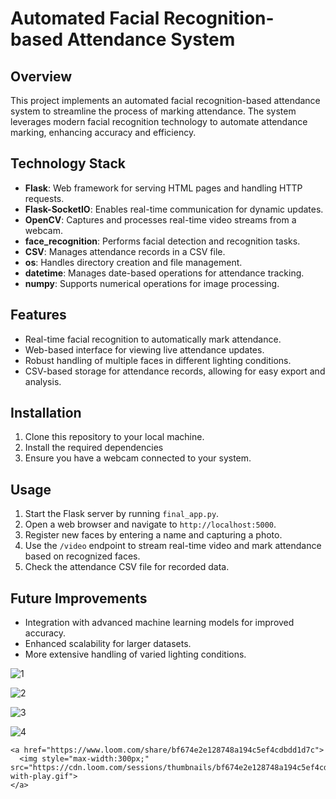 # Automated Facial Recognition-based Attendance System

## Overview
This project implements an automated facial recognition-based attendance system to streamline the process of marking attendance. The system leverages modern facial recognition technology to automate attendance marking, enhancing accuracy and efficiency.

## Technology Stack
- **Flask**: Web framework for serving HTML pages and handling HTTP requests.
- **Flask-SocketIO**: Enables real-time communication for dynamic updates.
- **OpenCV**: Captures and processes real-time video streams from a webcam.
- **face_recognition**: Performs facial detection and recognition tasks.
- **CSV**: Manages attendance records in a CSV file.
- **os**: Handles directory creation and file management.
- **datetime**: Manages date-based operations for attendance tracking.
- **numpy**: Supports numerical operations for image processing.

## Features
- Real-time facial recognition to automatically mark attendance.
- Web-based interface for viewing live attendance updates.
- Robust handling of multiple faces in different lighting conditions.
- CSV-based storage for attendance records, allowing for easy export and analysis.

## Installation
1. Clone this repository to your local machine.
2. Install the required dependencies 
3. Ensure you have a webcam connected to your system.

## Usage
1. Start the Flask server by running `final_app.py`.
2. Open a web browser and navigate to `http://localhost:5000`.
3. Register new faces by entering a name and capturing a photo.
4. Use the `/video` endpoint to stream real-time video and mark attendance based on recognized faces.
5. Check the attendance CSV file for recorded data.

## Future Improvements
- Integration with advanced machine learning models for improved accuracy.
- Enhanced scalability for larger datasets.
- More extensive handling of varied lighting conditions.


![1](https://github.com/ankur9301/Face_recongnitoN_attendacne_system_personal_final_project/assets/114321826/6eb1e3d4-da31-46ef-b380-348c20ec1eb4)

![2](https://github.com/ankur9301/Face_recongnitoN_attendacne_system_personal_final_project/assets/114321826/360afe66-4152-4918-b954-4934fe3f22e7)

![3](https://github.com/ankur9301/Face_recongnitoN_attendacne_system_personal_final_project/assets/114321826/113cf706-0ca8-4b6a-b3b0-40cc436b0915)

![4](https://github.com/ankur9301/Face_recongnitoN_attendacne_system_personal_final_project/assets/114321826/e7de475c-4338-4173-a7d6-2879adaf3fa8)

<div>
    
    <a href="https://www.loom.com/share/bf674e2e128748a194c5ef4cdbdd1d7c">
      <img style="max-width:300px;" src="https://cdn.loom.com/sessions/thumbnails/bf674e2e128748a194c5ef4cdbdd1d7c-with-play.gif">
    </a>
  </div>
